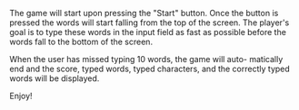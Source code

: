 The game will start upon pressing the "Start" button. Once
the button is pressed the words will start falling from the 
top of the screen. The player's goal is to type these words
in the input field as fast as possible before the words fall
to the bottom of the screen. 

When the user has missed typing 10 words, the game will auto-
matically end and the score, typed words, typed characters,
and the correctly typed words will be displayed.

Enjoy!
